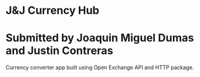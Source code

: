 # J&J Currency Hub
# Submitted by Joaquin Miguel Dumas and Justin Contreras

Currency converter app built using Open Exchange API and HTTP package.




